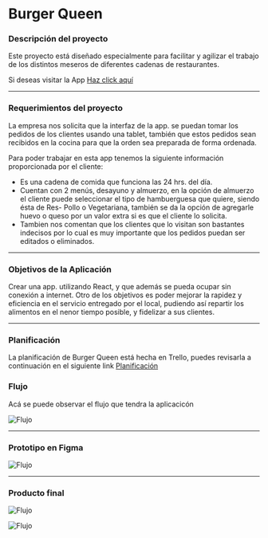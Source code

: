 
#  Burger Queen


### Descripción del proyecto

Este proyecto está diseñado especialmente para facilitar y agilizar el trabajo de los distintos meseros de diferentes cadenas de restaurantes. 

Si deseas visitar la App [Haz click aquí](https://burgerqueen-47dd8.firebaseapp.com/)

***

### Requerimientos del proyecto

La empresa nos solicita que la interfaz de la app. se puedan tomar los pedidos de los clientes usando una tablet, también que estos pedidos sean recibidos en la cocina para que la orden sea preparada de forma ordenada.

Para poder trabajar en esta app tenemos la siguiente información proporcionada por el cliente:

* Es una cadena de comida que funciona las 24 hrs. del día.
* Cuentan con 2 menús, desayuno y almuerzo, en la opción de almuerzo el cliente puede seleccionar el tipo de hambuerguesa que quiere, siendo ésta de Res- Pollo o Vegetariana, también se da la opción de agregarle huevo o queso por un valor extra si es que el cliente lo solicita.
* Tambien nos comentan que los clientes que lo visitan son bastantes indecisos por lo cual es muy importante que los pedidos puedan ser editados o eliminados. 

***

### Objetivos de la Aplicación

Crear una app. utilizando React, y que además se pueda ocupar sin conexión a internet. 
Otro de los objetivos es poder mejorar la rapidez y eficiencia en el servicio entregado por el local, pudiendo así repartir los alimentos en el nenor tiempo posible, y fidelizar a sus clientes. 

***
### Planificación

La planificación de Burger Queen está hecha en Trello, puedes revisarla a continuación en el siguiente link [Planificación](https://trello.com/b/fvxChDx4/burger-queen)

### Flujo 

Acá se puede observar el flujo que tendra la aplicacicón

![ Flujo](/src/imag/flujo.png)

***

### Prototipo en Figma

![ Flujo](/src/imag/Captura.PNG)

*** 

### Producto final

![ Flujo](/src/imag/pantalla1.png)

![ Flujo](/src/imag/pantalla2.png)












